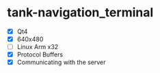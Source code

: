 # tank-navigation_terminal

- [x] Qt4
- [x] 640x480
- [ ] Linux Arm x32
- [x] Protocol Buffers
- [x] Communicating with the server